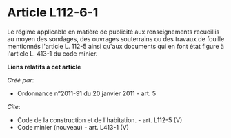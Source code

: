# Article L112-6-1

Le régime applicable en matière de publicité aux renseignements recueillis au moyen des sondages, des ouvrages souterrains ou
des travaux de fouille mentionnés l'article L. 112-5 ainsi qu'aux documents qui en font état figure à l'article L. 413-1 du
code minier.

**Liens relatifs à cet article**

_Créé par_:

  - Ordonnance n°2011-91 du 20 janvier 2011 - art. 5

_Cite_:

  - Code de la construction et de l'habitation. - art. L112-5 (V)
  - Code minier (nouveau) - art. L413-1 (V)
